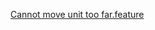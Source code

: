 [Cannot move unit too far.feature](https://gist.github.com/b-camphart/70fd90003cd02351cae82fa6d98765b3)